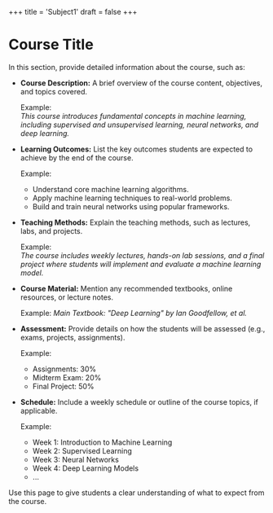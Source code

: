 +++
title = 'Subject1'
draft = false
+++

# Course Title

In this section, provide detailed information about the course, such as:

- **Course Description:** A brief overview of the course content, objectives, and topics covered.

  Example:  
  _This course introduces fundamental concepts in machine learning, including supervised and unsupervised learning, neural networks, and deep learning._

- **Learning Outcomes:** List the key outcomes students are expected to achieve by the end of the course.

  Example:

  - Understand core machine learning algorithms.
  - Apply machine learning techniques to real-world problems.
  - Build and train neural networks using popular frameworks.

- **Teaching Methods:** Explain the teaching methods, such as lectures, labs, and projects.

  Example:  
  _The course includes weekly lectures, hands-on lab sessions, and a final project where students will implement and evaluate a machine learning model._

- **Course Material:** Mention any recommended textbooks, online resources, or lecture notes.

  Example:
  _Main Textbook: "Deep Learning" by Ian Goodfellow, et al._

- **Assessment:** Provide details on how the students will be assessed (e.g., exams, projects, assignments).

  Example:

  - Assignments: 30%
  - Midterm Exam: 20%
  - Final Project: 50%

- **Schedule:** Include a weekly schedule or outline of the course topics, if applicable.

  Example:

  - Week 1: Introduction to Machine Learning
  - Week 2: Supervised Learning
  - Week 3: Neural Networks
  - Week 4: Deep Learning Models
  - ...

Use this page to give students a clear understanding of what to expect from the course.
